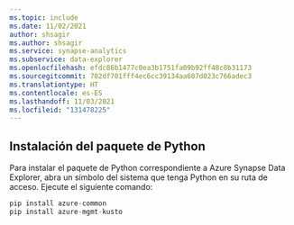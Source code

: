 ```yaml
---
ms.topic: include
ms.date: 11/02/2021
author: shsagir
ms.author: shsagir
ms.service: synapse-analytics
ms.subservice: data-explorer
ms.openlocfilehash: efdc86b1477c0ea3b1751fa09b92ff48c8b31173
ms.sourcegitcommit: 702df701fff4ec6cc39134aa607d023c766adec3
ms.translationtype: HT
ms.contentlocale: es-ES
ms.lasthandoff: 11/03/2021
ms.locfileid: "131478225"
---
```

## <a name="install-python-package"></a>Instalación del paquete de Python

Para instalar el paquete de Python correspondiente a Azure Synapse Data Explorer, abra un símbolo del sistema que tenga Python en su ruta de acceso. Ejecute el siguiente comando:

```python
pip install azure-common
pip install azure-mgmt-kusto
```
